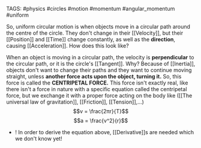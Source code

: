 TAGS: #physics #circles #motion #momentum #angular_momentum #uniform

So, uniform circular motion is when objects move in a circular path around the centre of the circle. They don't change in their [[Velocity]], but their [[Position]] and [[Time]] change constantly, as well as the **direction**, causing [[Acceleration]]. How does this look like?

When an object is moving in a circular path, the velocity is **perpendicular** to the circular path, or it is the circle's [[Tangent]]. Why? Because of [[Inertia]], objects don't want to change their paths and they want to continue moving straight, unless **another force acts upon the object, turning it.** So, this force is called the **CENTRIPETAL FORCE.** This force isn't exactly real, like there isn't a force in nature with a specific equation called the centripetal force, but we exchange it with a proper force acting on the body like ([[The universal law of gravitation]], [[Friction]], [[Tension]],...) 
$$v = \frac{2πr}{T}$$
$$a = \frac{v^2}{r}$$

- ! In order to derive the equation above, [[Derivative]]s are needed which we don't know yet!
